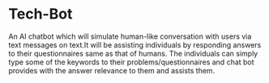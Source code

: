 # Tech-Bot

An AI chatbot which will simulate human-like conversation with users via text messages
on text.It will be assisting individuals by responding answers to their
questionnaires same as that of humans. The individuals can simply type some of
the keywords to their problems/questionnaires and chat bot provides with the
answer relevance to them and assists them. 